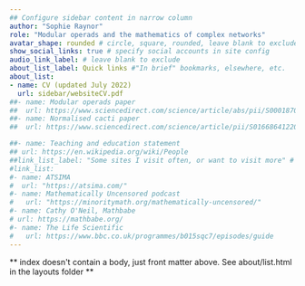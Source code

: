 ```yaml
---
## Configure sidebar content in narrow column
author: "Sophie Raynor"
role: "Modular operads and the mathematics of complex networks"
avatar_shape: rounded # circle, square, rounded, leave blank to exclude
show_social_links: true # specify social accounts in site config
audio_link_label: # leave blank to exclude
about_list_label: Quick links #"In brief" bookmarks, elsewhere, etc.
about_list:
- name: CV (updated July 2022)
  url: sidebar/websiteCV.pdf
##- name: Modular operads paper 
##  url: https://www.sciencedirect.com/science/article/abs/pii/S0001870821004503/
##- name: Normalised cacti paper
##  url: https://www.sciencedirect.com/science/article/pii/S0166864122001092

##- name: Teaching and education statement
## url: https://en.wikipedia.org/wiki/People 
##link_list_label: "Some sites I visit often, or want to visit more" # bookmarks, elsewhere, etc.
#link_list:
#- name: ATSIMA
#  url: "https://atsima.com/"
#- name: Mathematically Uncensored podcast
#   url: "https://minoritymath.org/mathematically-uncensored/"
#- name: Cathy O'Neil, Mathbabe
# url: https://mathbabe.org/
#- name: The Life Scientific
#   url: https://www.bbc.co.uk/programmes/b015sqc7/episodes/guide
---
```


** index doesn't contain a body, just front matter above.
See about/list.html in the layouts folder **
